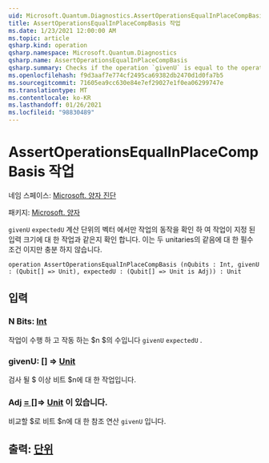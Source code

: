 ```yaml
---
uid: Microsoft.Quantum.Diagnostics.AssertOperationsEqualInPlaceCompBasis
title: AssertOperationsEqualInPlaceCompBasis 작업
ms.date: 1/23/2021 12:00:00 AM
ms.topic: article
qsharp.kind: operation
qsharp.namespace: Microsoft.Quantum.Diagnostics
qsharp.name: AssertOperationsEqualInPlaceCompBasis
qsharp.summary: Checks if the operation `givenU` is equal to the operation `expectedU` on the given input size  by checking the action of the operations only on the vectors from the computational basis. This is a necessary, but not sufficient, condition for the equality of two unitaries.
ms.openlocfilehash: f9d3aaf7e774cf2495ca69382db2470d1d0fa7b5
ms.sourcegitcommit: 71605ea9cc630e84e7ef29027e1f0ea06299747e
ms.translationtype: MT
ms.contentlocale: ko-KR
ms.lasthandoff: 01/26/2021
ms.locfileid: "98830489"
---
```

# <a name="assertoperationsequalinplacecompbasis-operation"></a>AssertOperationsEqualInPlaceCompBasis 작업

네임 스페이스: [Microsoft. 양자 진단](xref:Microsoft.Quantum.Diagnostics)

패키지: [Microsoft. 양자](https://nuget.org/packages/Microsoft.Quantum.QSharp.Core)


`givenU` `expectedU` 계산 단위의 벡터 에서만 작업의 동작을 확인 하 여 작업이 지정 된 입력 크기에 대 한 작업과 같은지 확인 합니다.
이는 두 unitaries의 같음에 대 한 필수 조건 이지만 충분 하지 않습니다.

```qsharp
operation AssertOperationsEqualInPlaceCompBasis (nQubits : Int, givenU : (Qubit[] => Unit), expectedU : (Qubit[] => Unit is Adj)) : Unit
```


## <a name="input"></a>입력

### <a name="nqubits--int"></a>N Bits: [Int](xref:microsoft.quantum.lang-ref.int)

작업이 수행 하 고 작동 하는 $n $의 수입니다 `givenU` `expectedU` .


### <a name="givenu--qubit--unit"></a>givenU: [](xref:microsoft.quantum.lang-ref.qubit)[] => [Unit](xref:microsoft.quantum.lang-ref.unit) 

검사 될 $ 이상 비트 $n에 대 한 작업입니다.


### <a name="expectedu--qubit--unit--is-adj"></a>Adj [= []](xref:microsoft.quantum.lang-ref.qubit)=> [Unit](xref:microsoft.quantum.lang-ref.unit)  이 있습니다.

비교할 $로 비트 $n에 대 한 참조 연산 `givenU` 입니다.



## <a name="output--unit"></a>출력: [단위](xref:microsoft.quantum.lang-ref.unit)

